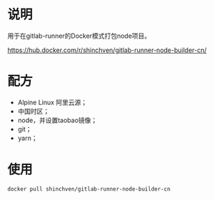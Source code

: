 # 说明
用于在gitlab-runner的Docker模式打包node项目。<p>
https://hub.docker.com/r/shinchven/gitlab-runner-node-builder-cn/

# 配方
- Alpine Linux 阿里云源；
- 中国时区；
- node，并设置taobao镜像；
- git；
- yarn；

# 使用

``` bash
docker pull shinchven/gitlab-runner-node-builder-cn
```
